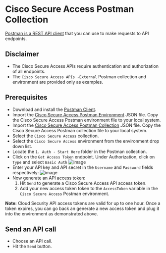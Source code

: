 # Cisco Secure Access Postman Collection

[Postman is a REST API client](https://www.getpostman.com/) that you can use to make requests to API endpoints.

## Disclaimer

* The Cisco Secure Access APIs require authentication and authorization of all endpoints.
* The `Cisco Secure Access APIs -External` Postman collection and environment are provided only as examples.

## Prerequisites

* Download and install the [Postman Client](https://www.getpostman.com/apps).
* Import the [Cisco Secure Access Postman Environment](https://github.com/CiscoDevNet/cloud-security/blob/master/Cisco%20Secure%20Access/PostmanExamples/Cisco%20Secure%20Access.postman_environment.json) JSON file. Copy the Cisco Secure Access Postman environment file to your local system.
* Import the [Cisco Secure Access Postman Collection](https://github.com/CiscoDevNet/cloud-security/blob/master/Cisco%20Secure%20Access/PostmanExamples/Cisco%20Secure%20Access.postman_collection.json) JSON file. Copy the Cisco Secure Access Postman collection file to your local system.
* Select the `Cisco Secure Access` collection.
* Select the `Cisco Secure Access` environment from the environment drop down list.
* Locate the `1. Auth - Start Here` folder in the Postman collection.
* Click on the `Get Access Token` endpoint. Under Authorization, click on `Type` and select `Basic Auth` ![image](https://user-images.githubusercontent.com/11685750/163167297-d3ea0103-3711-42c8-81e9-2374f093584e.png)
* Enter your API key and API secret in the `Username` and `Password` fields respectively:
![image](https://user-images.githubusercontent.com/11685750/163173840-a9c399ae-929f-4891-b298-b9321a12f023.png)
* Now generate an API access token:
  1. Hit `Send` to generate a Cisco Secure Access API access token.
  1. Add your new access token token to the `AccessToken` variable in the `Cisco Secure Access` Postman environment.

**Note:** Cloud Security API access tokens are valid for up to one hour. Once a token expires, you can go back an generate a new access token and plug it into the environment as demonstrated above.

## Send an API call

* Choose an API call.
* Hit the `Send` button.
